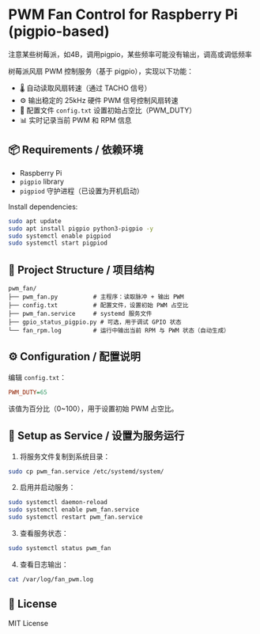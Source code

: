 
# PWM Fan Control for Raspberry Pi (pigpio-based)

注意某些树莓派，如4B，调用pigpio，某些频率可能没有输出，调高或调低频率

树莓派风扇 PWM 控制服务（基于 pigpio），实现以下功能：

- 🌡️ 自动读取风扇转速（通过 TACHO 信号）
- ⚙️ 输出稳定的 25kHz 硬件 PWM 信号控制风扇转速
- 📝 配置文件 `config.txt` 设置初始占空比（PWM_DUTY）
- 📊 实时记录当前 PWM 和 RPM 信息

## 📦 Requirements / 依赖环境

- Raspberry Pi
- `pigpio` library
- `pigpiod` 守护进程（已设置为开机启动）

Install dependencies:

```bash
sudo apt update
sudo apt install pigpio python3-pigpio -y
sudo systemctl enable pigpiod
sudo systemctl start pigpiod
```

## 📁 Project Structure / 项目结构

```
pwm_fan/
├── pwm_fan.py          # 主程序：读取脉冲 + 输出 PWM
├── config.txt          # 配置文件，设置初始 PWM 占空比
├── pwm_fan.service     # systemd 服务文件
├── gpio_status_pigpio.py # 可选，用于调试 GPIO 状态
└── fan_rpm.log         # 运行中输出当前 RPM 与 PWM 状态（自动生成）
```

## ⚙️ Configuration / 配置说明

编辑 `config.txt`：

```ini
PWM_DUTY=65
```

该值为百分比（0~100），用于设置初始 PWM 占空比。

## 🚀 Setup as Service / 设置为服务运行

1. 将服务文件复制到系统目录：

```bash
sudo cp pwm_fan.service /etc/systemd/system/
```

2. 启用并启动服务：

```bash
sudo systemctl daemon-reload
sudo systemctl enable pwm_fan.service
sudo systemctl restart pwm_fan.service
```

3. 查看服务状态：

```bash
sudo systemctl status pwm_fan
```

4. 查看日志输出：

```bash
cat /var/log/fan_pwm.log
```

## 📜 License

MIT License
